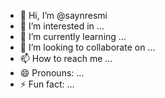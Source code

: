 - 👋 Hi, I’m @saynresmi
- 👀 I’m interested in ...
- 🌱 I’m currently learning ...
- 💞️ I’m looking to collaborate on ...
- 📫 How to reach me ...
- 😄 Pronouns: ...
- ⚡ Fun fact: ...

<!---
saynresmi/saynresmi is a ✨ special ✨ repository because its `README.md` (this file) appears on your GitHub profile.
You can click the Preview link to take a look at your changes.
--->
